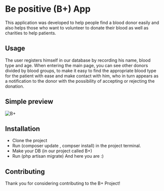 # Be positive (B+) App

This application was developed to help people find a blood donor easily and also helps those who want to volunteer to donate their blood as well as charities to help patients.

## Usage

The user registers himself in our database by recording his name, blood type and age. When entering the main page, you can see other donors divided by blood groups, to make it easy to find the appropriate blood type for the patient with ease and make contact with him, who in turn appears as a notification to the donor with the possibility of accepting or rejecting the donation. 


## Simple preview

![B+](https://media.giphy.com/media/NBeW2cWycuu7DpIRiD/giphy.gif)

## Installation

- Clone the project
- Run (composer update , compser install) in the project terminal.
- Make your DB (in our project called B+)
- Run (php artisan migrate)
      And here you are :) 

## Contributing

Thank you for considering contributing to the B+ Project!

